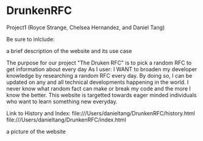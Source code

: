 # DrunkenRFC
Project1 (Royce Strange, Chelsea Hernandez, and Daniel Tang)

Be sure to inlclude:

a brief description of the website and its use case

The purpose for our project "The Druken RFC" is to pick a random RFC to get information about every day
   As I user:
   I WANT to broaden my developer knowledge by researching a random RFC every day. By doing so, I can be updated on any and all technical developments happening in the world. I never know what random fact can make or break my code and the more I know the better. This website is targetted towards eager minded individuals who want to learn something new everyday. 

Link to History and Index:
file:///Users/danieltang/DrunkenRFC/history.html
file:///Users/danieltang/DrunkenRFC/index.html


a picture of the website

